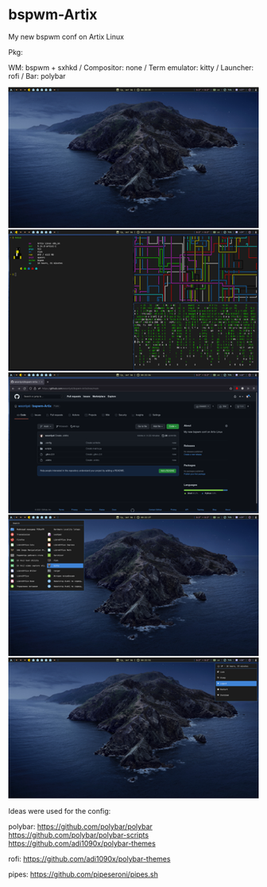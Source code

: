 # bspwm-Artix
My new bspwm conf on Artix Linux

Pkg:

WM: bspwm + sxhkd /
Compositor: none /
Term emulator: kitty /
Launcher: rofi /
Bar: polybar


![Image](https://github.com/woonlyst/bspwm-Artix/blob/main/screenshots/screen1.png)
![Image](https://github.com/woonlyst/bspwm-Artix/blob/main/screenshots/screen2.png)
![Image](https://github.com/woonlyst/bspwm-Artix/blob/main/screenshots/screen3.png)
![Image](https://github.com/woonlyst/bspwm-Artix/blob/main/screenshots/screen4.png)
![Image](https://github.com/woonlyst/bspwm-Artix/blob/main/screenshots/screen5.png)

Ideas were used for the config:

polybar: https://github.com/polybar/polybar
         https://github.com/polybar/polybar-scripts
         https://github.com/adi1090x/polybar-themes
         
rofi:     https://github.com/adi1090x/polybar-themes

pipes:   https://github.com/pipeseroni/pipes.sh
